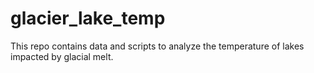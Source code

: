 # glacier_lake_temp
This repo contains data and scripts to analyze the temperature of lakes impacted by glacial melt.
